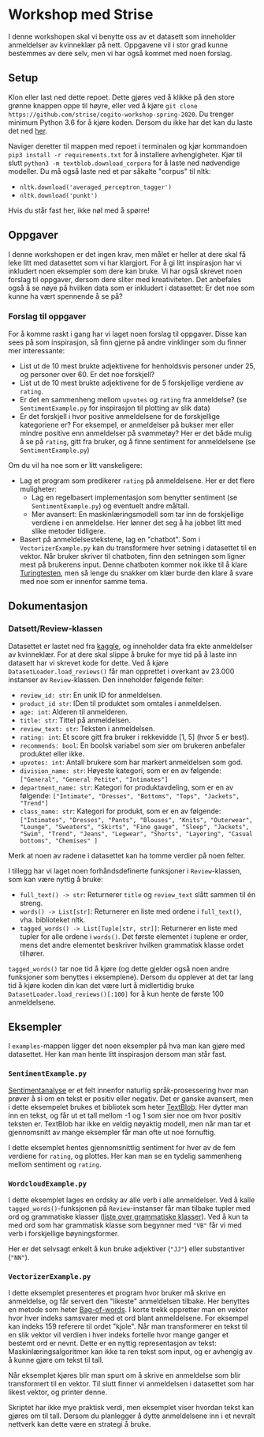 # Workshop med Strise
I denne workshopen skal vi benytte oss av et datasett som inneholder anmeldelser av kvinneklær på nett.
Oppgavene vil i stor grad kunne bestemmes av dere selv, men vi har også kommet med noen forslag.

## Setup
Klon eller last ned dette repoet. Dette gjøres ved å klikke på den store grønne knappen oppe til høyre, eller ved å kjøre `git clone https://github.com/strise/cogito-workshop-spring-2020`. 
Du trenger minimum Python 3.6 for å kjøre koden. Dersom du ikke har det kan du laste det ned [her](https://www.python.org/downloads/). 

Naviger deretter til mappen med repoet i terminalen og kjør kommandoen `pip3 install -r requirements.txt` for å installere avhengigheter. Kjør til slutt `python3 -m textblob.download_corpora` for å laste ned nødvendige modeller. Du må også laste ned et par såkalte "corpus" til nltk: 
- `nltk.download('averaged_perceptron_tagger')`
- `nltk.download('punkt')`

Hvis du står fast her, ikke nøl med å spørre!


## Oppgaver
I denne workshopen er det ingen krav, men målet er heller at dere skal få leke litt med datasettet som vi har klargjort.
For å gi litt inspirasjon har vi inkludert noen eksempler som dere kan bruke. Vi har også skrevet noen forslag til 
oppgaver, dersom dere sliter med kreativiteten. Det anbefales også å se nøye på hvilken data som er inkludert i datasettet:
Er det noe som kunne ha vært spennende å se på?

### Forslag til oppgaver
For å komme raskt i gang har vi laget noen forslag til oppgaver. Disse kan sees på som inspirasjon, så finn gjerne på andre vinklinger som du finner mer interessante:
- List ut de 10 mest brukte adjektivene for henholdsvis personer under 25, og personer over 60. Er det noe forskjell?
- List ut de 10 mest brukte adjektivene for de 5 forskjellige verdiene av `rating`.
- Er det en sammenheng mellom `upvotes` og `rating` fra anmeldelse? (se `SentimentExample.py` for inspirasjon til 
plotting av slik data)
- Er det forskjell i hvor positive anmeldelsene for de forskjellige kategoriene er? For eksempel, er anmeldelser på bukser
mer eller mindre positive enn anmeldelser på svømmetøy? Her er det både mulig å se på `rating`, gitt fra bruker, og å 
finne sentiment for anmeldelsene (se `SentimentExample.py`)

Om du vil ha noe som er litt vanskeligere:
- Lag et program som predikerer `rating` på anmeldelsene. Her er det flere muligheter:
    - Lag en regelbasert implementasjon som benytter sentiment (se `SentimentExample.py`) og eventuelt andre måltall.
    - Mer avansert: En maskinlæringsmodell som tar inn de forskjellige verdiene i en anmeldelse. Her lønner det seg å ha
    jobbet litt med slike metoder tidligere. 
- Basert på anmeldelsestekstene, lag en "chatbot". Som i `VectorizerExample.py` kan du transformere hver setning i 
datasettet til en vektor. Når bruker skriver til chatboten, finn den setningen som ligner mest på brukerens input. Denne
chatboten kommer nok ikke til å klare [Turingtesten](https://no.wikipedia.org/wiki/Turingtest), men så lenge du snakker om
klær burde den klare å svare med noe som er innenfor samme tema.

## Dokumentasjon
### Datsett/Review-klassen
Datasettet er lastet ned fra [kaggle](https://www.kaggle.com/nicapotato/womens-ecommerce-clothing-reviews), og inneholder
data fra ekte anmeldelser av kvinneklær. For at dere skal slippe å bruke for mye tid på å laste inn datasett har vi skrevet
kode for dette. Ved å kjøre `DatasetLoader.load_reviews()` får man opprettet i overkant av 23.000 instanser av `Review`-klassen.
Den inneholder følgende felter:
- `review_id: str`: En unik ID for anmeldelsen.
- `product_id str`: IDen til produktet som omtales i anmeldelsen.
- `age: int`: Alderen til anmelderen.
- `title: str`: Tittel på anmeldelsen.
- `review_text: str`: Teksten i anmeldelsen.
- `rating: int`: Et score gitt fra bruker i rekkevidde [1, 5] (hvor 5 er best). 
- `recommends: bool`: En boolsk variabel som sier om brukeren anbefaler produktet eller ikke.
- `upvotes: int`: Antall brukere som har markert anmeldelsen som god.
- `division_name: str`: Høyeste kategori, som er en av følgende: `["General", "General Petite", "Intimates"]`
- `department_name: str`: Kategori for produktavdeling, som er en av følgende: `["Intimate", "Dresses", "Bottoms", "Tops", "Jackets", "Trend"]`
- `class_name: str`: Kategori for produkt, som er en av følgende: `["Intimates", "Dresses", "Pants", "Blouses", "Knits", "Outerwear", "Lounge", "Sweaters", "Skirts", "Fine gauge", "Sleep", "Jackets", "Swim", "Trend", "Jeans", "Legwear", "Shorts", "Layering", "Casual bottoms", "Chemises" ]`

Merk at noen av radene i datasettet kan ha tomme verdier på noen felter.

I tillegg har vi laget noen forhåndsdefinerte funksjoner i `Review`-klassen, som kan være nyttig å bruke:
- `full_text() -> str`: Returnerer `title` og `review_text` slått sammen til én streng.
- `words() -> List[str]`: Returnerer en liste med ordene i `full_text()`, vha. biblioteket nltk. 
- `tagged_words() -> List[Tuple[str, str]]`: Returnerer en liste med tupler for alle ordene i `words()`. Det første 
elementet i tuplene er order, mens det andre elementet beskriver hvilken grammatisk klasse ordet tilhører. 

`tagged_words()` tar noe tid å kjøre (og dette gjelder også noen andre funksjoner som benyttes i eksemplene). Dersom du opplever at det tar lang tid å kjøre koden din kan det være lurt å midlertidig bruke `DatasetLoader.load_reviews()[:100]` for å kun hente de første 100 anmeldelsene. 

## Eksempler
I `examples`-mappen ligger det noen eksempler på hva man kan gjøre med datasettet. Her kan man hente litt inspirasjon dersom
man står fast.

### `SentimentExample.py`
[Sentimentanalyse](https://en.wikipedia.org/wiki/Sentiment_analysis) er et felt innenfor 
naturlig språk-prosessering hvor man prøver å si om en tekst er positiv eller negativ. Det er ganske avansert, men i dette
eksempelet brukes et bibliotek som heter [TextBlob](https://textblob.readthedocs.io/en/dev/). Her dytter man inn en tekst,
og får ut et tall mellom -1 og 1 som sier noe om hvor positiv teksten er. TextBlob har ikke en veldig nøyaktig modell, 
men når man tar et gjennomsnitt av mange eksempler får man ofte ut noe fornuftig. 

I dette eksemplet hentes gjennomsnittlig sentiment for hver av de fem verdiene for `rating`, og plottes. Her kan man
se en tydelig sammenheng mellom sentiment og `rating`.

### `WordcloudExample.py`
I dette eksemplet lages en ordsky av alle verb i alle anmeldelser. Ved å kalle `tagged_words()`-funksjonen på `Review`-instanser får man tilbake tupler med
ord og grammatiske klasser ([liste over grammatiske klasser](https://pythonprogramming.net/natural-language-toolkit-nltk-part-speech-tagging/)).
Ved å kun ta med ord som har grammatisk klasse som begynner med `"VB"` får vi med verb i forskjellige bøyningsformer.

Her er det selvsagt enkelt å kun bruke adjektiver (`"JJ"`) eller substantiver (`"NN"`).

### `VectorizerExample.py`
I dette eksemplet presenteres et program hvor bruker må skrive en anmeldelse, og får servert den "likeste" anmeldelsen tilbake.
Her benyttes en metode som heter [Bag-of-words](https://en.wikipedia.org/wiki/Bag-of-words_model). I korte trekk oppretter
man en vektor hvor hver indeks samsvarer med et ord blant anmeldelsene. For eksempel kan indeks 159 referere til ordet
"kjole". Når man transformerer en tekst til en slik vektor vil verdien i hver indeks fortelle hvor mange ganger et bestemt
ord er nevnt. Dette er en nyttig representasjon av tekst: Maskinlæringsalgoritmer kan ikke ta ren tekst som input, og er 
avhengig av å kunne gjøre om tekst til tall. 

Når eksemplet kjøres blir man spurt om å skrive en anmeldelse som blir transformert til en vektor.
Til slutt finner vi anmeldelsen i datasettet som har likest vektor, og printer denne.

Skriptet har ikke mye praktisk verdi, men eksemplet viser hvordan tekst kan gjøres om til tall. Dersom du planlegger å 
dytte anmeldelsene inn i et nevralt nettverk kan dette være en strategi å bruke.
